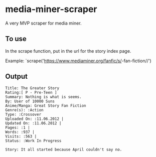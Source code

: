 # media-miner-scraper

A very MVP scraper for media miner. 

## To use 

In the scrape function, put in the url for the story index page. 

Example: `scrape('https://www.mediaminer.org/fanfic/s/<fandom>-fan-fiction/<story-title>/<story-id>')

## Output 

```
Title: The Greater Story 
Rating:[ P - Pre-Teen ]
Summary: Nothing is what is seems. 
By: User of 10000 Suns
Anime/Manga: Great Story Fan Fiction
Genre(s): :Action
Type: :Crossover
Uploaded On: :11.06.2012 | 
Updated On: :11.06.2012 | 
Pages: :1 | 
Words: :937 | 
Visits: :563 | 
Status: :Work In Progress			
	
Story: It all started because April couldn't say no. 

```
